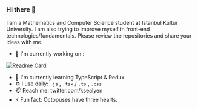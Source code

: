 ### Hi there 👋

I am a Mathematics and Computer Science student at Istanbul Kultur University. 
I am also trying to improve myself in front-end technologies/fundamentals. Please review the repositories and share your ideas with me.

* 🔭  I'm currently working on :

[![Readme Card](https://github-readme-stats.vercel.app/api/pin/?username=yigitcandonmez&repo=clone-project)](https://github.com/yigitcandonmez/clone-project)
* 🌱 I'm currently learning TypeScript & Redux
* ⚙️ I use daily: `.js` , `.tsx` / `.ts` , `.css`
* 📫 Reach me: twitter.com/ksealyen
* ⚡️ Fun fact: Octopuses have three hearts.

<!--
**yigitcandonmez/yigitcandonmez** is a ✨ _special_ ✨ repository because its `README.md` (this file) appears on your GitHub profile.

Here are some ideas to get you started:

- 🔭 I’m currently working on Reddit Clone Project
- 🌱 I’m currently learning ...
- 👯 I’m looking to collaborate on ...
- 🤔 I’m looking for help with ...
- 💬 Ask me about ...
- 📫 How to reach me: ...
- 😄 Pronouns: ...
- ⚡ Fun fact: ...
-->

